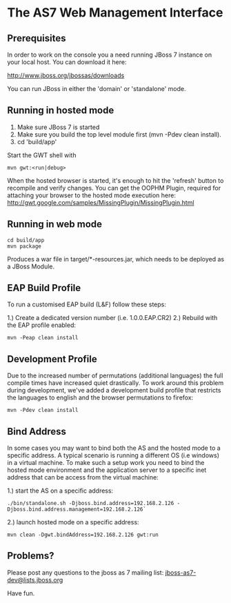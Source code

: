 # The AS7 Web Management Interface

## Prerequisites

In order to work on the console you a need running JBoss 7
instance on your local host. You can download it here:

http://www.jboss.org/jbossas/downloads

You can run JBoss in either the 'domain' or 'standalone' mode.

## Running in hosted mode

1. Make sure JBoss 7 is started
2. Make sure you build the top level module first (mvn -Pdev clean install).
3. cd 'build/app'

Start the GWT shell with

	mvn gwt:<run|debug>

When the hosted browser is started, it's enough to hit the 'refresh' button to recompile
and verify changes. You can get the OOPHM Plugin, required for attaching your browser to the
hosted mode execution here: http://gwt.google.com/samples/MissingPlugin/MissingPlugin.html


## Running in web mode

	cd build/app
	mvn package

Produces a war file in target/*-resources.jar, which needs to be deployed as a JBoss Module.


## EAP Build Profile

To run a customised EAP build (L&F) follow these steps:

1.) Create a dedicated version number (i.e. 1.0.0.EAP.CR2)
2.) Rebuild with the EAP profile enabled:

	mvn -Peap clean install


## Development Profile

Due to the increased number of permutations (additional languages) the full compile times have increased quiet drastically. To work around this problem during development, we've added a development build profile that restricts the languages to english and the browser permutations to firefox:

	mvn -Pdev clean install

## Bind Address

In some cases you may want to bind both the AS and the hosted mode to a specific address. A typical scenario is running a different OS (i.e windows) in a virtual machine. To make such a setup work you need to bind the hosted mode environment and the application server to a specific inet address that can be access from the virtual machine:

1.) start the AS on a specific address:

	./bin/standalone.sh -Djboss.bind.address=192.168.2.126 -Djboss.bind.address.management=192.168.2.126`

2.) launch hosted mode on a specific address:

	mvn clean -Dgwt.bindAddress=192.168.2.126 gwt:run

## Problems?

Please post any questions to the jboss as 7 mailing list:
jboss-as7-dev@lists.jboss.org

Have fun.
